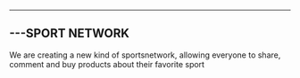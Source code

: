 --------------------
---SPORT NETWORK
--------------------

We are creating a new kind of sportsnetwork, allowing everyone to share, comment and buy products about their favorite sport

